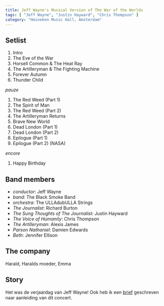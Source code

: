 ```yaml
---
title: Jeff Wayne's Musical Version of The War of the Worlds
tags: [ "Jeff Wayne", "Justin Hayward", "Chris Thompson" ]
category: "Heineken Music Hall, Amsterdam"
---
```

Setlist
-------
1. Intro
1. The Eve of the War
1. Horsell Common & The Heat Ray
1. The Artilleryman & The Fighting Machine
1. Forever Autumn
1. Thunder Child

_pauze_

1. The Red Weed (Part 1)
1. The Spirit of Man
1. The Red Weed (Part 2)
1. The Artilleryman Returns
1. Brave New World
1. Dead London (Part 1)
1. Dead London (Part 2)
1. Epilogue (Part 1)
1. Epilogue (Part 2) (NASA)

_encore_

1. Happy Birthday

Band members
------------
* _conductor_: Jeff Wayne
* _band_: The Black Smoke Band
* _orchestra_: The ULLAdubULLA Strings
* _The Journalist_: Richard Burton
* _The Sung Thoughts of The Journalist_: Justin Hayward
* _The Voice of Humanity_: Chris Thompson
* _The Artilleryman_: Alexis James
* _Parson Nathaniel_: Damien Edwards
* _Beth_: Jennifer Ellison

The company
-----------
Harald, Haralds moeder, Emma

Story
-----
Het was de verjaardag van Jeff Wayne! Ook heb ik een [brief](http://www.jqno.nl/briefenleed/2009/07/aan-de-heineken-music-hall/) geschreven naar aanleiding van dit concert.
